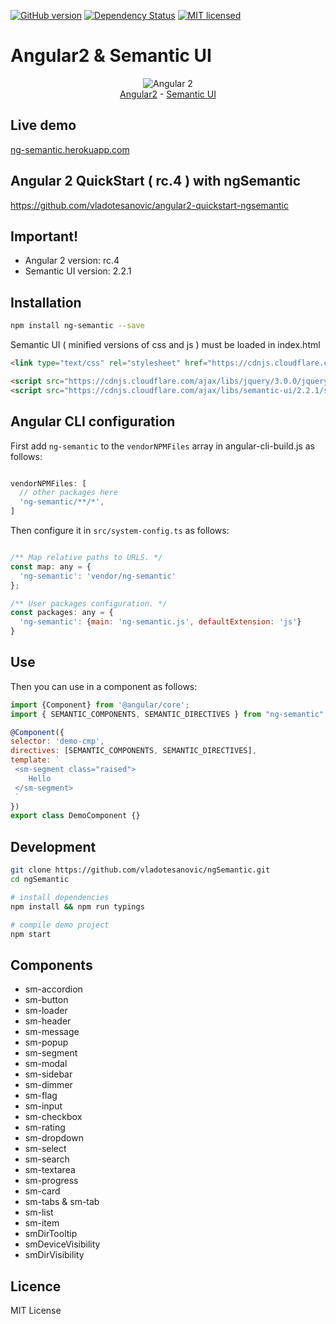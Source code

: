 [![GitHub version](https://badge.fury.io/gh/vladotesanovic%2FngSemantic.png)](http://badge.fury.io/gh/vladotesanovic%2FngSemantic)
[![Dependency Status](https://david-dm.org/vladotesanovic/ngSemantic.svg)](https://david-dm.org/vladotesanovic/ngSemantic)
[![MIT licensed](https://img.shields.io/badge/license-MIT-blue.svg)](https://raw.githubusercontent.com/hyperium/hyper/master/LICENSE)

# Angular2 & Semantic UI
<p align="center">
  <img src="http://i.imgur.com/SCTxyan.jpg" alt="Angular 2"/><br/>
  <a href="http://www.angular.io" target="_blank">Angular2</a> - <a href="http://semantic-ui.com" target="_blank">Semantic UI</a>
</p>

## Live demo
<a href="https://ng-semantic.herokuapp.com" target="_blank">ng-semantic.herokuapp.com</a>

##  Angular 2 QuickStart ( rc.4 ) with ngSemantic
https://github.com/vladotesanovic/angular2-quickstart-ngsemantic

## Important!
<ul>
   <li>Angular 2 version: rc.4</li>
   <li>Semantic UI version: 2.2.1</li>
</ul>

## Installation
```bash
npm install ng-semantic --save
```

Semantic UI ( minified versions of css and js ) must be loaded in index.html

```html
<link type="text/css" rel="stylesheet" href="https://cdnjs.cloudflare.com/ajax/libs/semantic-ui/2.2.1/semantic.min.css">

<script src="https://cdnjs.cloudflare.com/ajax/libs/jquery/3.0.0/jquery.min.js"></script>
<script src="https://cdnjs.cloudflare.com/ajax/libs/semantic-ui/2.2.1/semantic.min.js"></script>
```

## Angular CLI configuration

First add `ng-semantic` to the `vendorNPMFiles` array in angular-cli-build.js as follows:
```javascript

vendorNPMFiles: [
  // other packages here
  'ng-semantic/**/*',
]

```

Then configure it in `src/system-config.ts` as follows:

```javascript

/** Map relative paths to URLS. */
const map: any = {
  'ng-semantic': 'vendor/ng-semantic'
};

/** User packages configuration. */
const packages: any = {
  'ng-semantic': {main: 'ng-semantic.js', defaultExtension: 'js'}
}

```

## Use

Then you can use in a component as follows:

```javascript
import {Component} from '@angular/core';
import { SEMANTIC_COMPONENTS, SEMANTIC_DIRECTIVES } from "ng-semantic";

@Component({
selector: 'demo-cmp',
directives: [SEMANTIC_COMPONENTS, SEMANTIC_DIRECTIVES],
template: `
 <sm-segment class="raised">
    Hello
 </sm-segment>
 `
})
export class DemoComponent {}
```

## Development
```bash
git clone https://github.com/vladotesanovic/ngSemantic.git
cd ngSemantic

# install dependencies
npm install && npm run typings

# compile demo project
npm start
```

## Components

  - sm-accordion
  - sm-button
  - sm-loader
  - sm-header
  - sm-message
  - sm-popup
  - sm-segment
  - sm-modal
  - sm-sidebar
  - sm-dimmer
  - sm-flag
  - sm-input
  - sm-checkbox
  - sm-rating
  - sm-dropdown
  - sm-select
  - sm-search
  - sm-textarea
  - sm-progress
  - sm-card
  - sm-tabs & sm-tab
  - sm-list
  - sm-item
  - smDirTooltip
  - smDeviceVisibility
  - smDirVisibility

## Licence

MIT License
